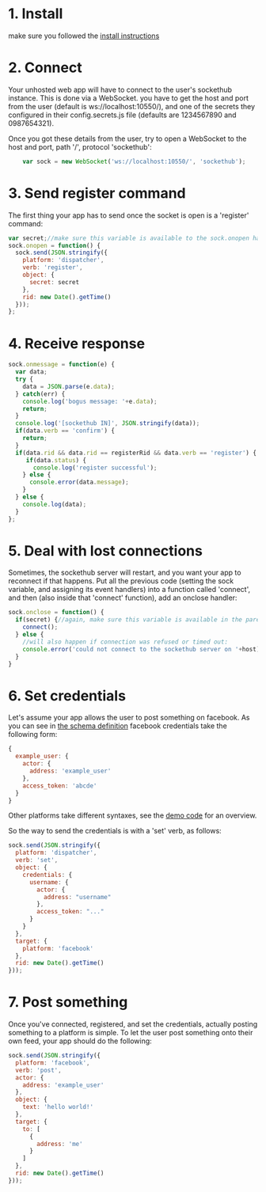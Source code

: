 # 1. Install
make sure you followed the [install instructions](install.md)

# 2. Connect
Your unhosted web app will have to connect to the user's sockethub instance.
This is done via a WebSocket. you have to get the host and port from the user (default is ws://localhost:10550/),
and one of the secrets they configured in their config.secrets.js file (defaults are 1234567890 and 0987654321).

Once you got these details from the user, try to open a WebSocket to the host and port, path '/', protocol 'sockethub':
````js
    var sock = new WebSocket('ws://localhost:10550/', 'sockethub');
````
# 3. Send register command
The first thing your app has to send once the socket is open is a 'register' command:
````js
var secret;//make sure this variable is available to the sock.onopen handler from parent scope
sock.onopen = function() {
  sock.send(JSON.stringify({
    platform: 'dispatcher',
    verb: 'register',
    object: {
      secret: secret
    },
    rid: new Date().getTime()
  }));
};
````
# 4. Receive response
````js
sock.onmessage = function(e) {
  var data;
  try {
    data = JSON.parse(e.data);
  } catch(err) {
    console.log('bogus message: '+e.data);
    return;
  }
  console.log('[sockethub IN]', JSON.stringify(data));
  if(data.verb == 'confirm') {
    return;
  }
  if(data.rid && data.rid == registerRid && data.verb == 'register') {
     if(data.status) {
       console.log('register successful');
    } else {
      console.error(data.message);
    }
  } else {
    console.log(data);
  }
};
````
# 5. Deal with lost connections
Sometimes, the sockethub server will restart, and you want your app to reconnect if that happens.
Put all the previous code (setting the sock variable, and assigning its event handlers) into a function
called 'connect', and then (also inside that 'connect' function), add an onclose handler:
````js
sock.onclose = function() {
  if(secret) {//again, make sure this variable is available in the parent scope
    connect();
  } else {
    //will also happen if connection was refused or timed out:
    console.error('could not connect to the sockethub server on '+host);
  }
}
````

# 6. Set credentials
Let's assume your app allows the user to post something on facebook. As you can see in
[the schema definition](https://github.com/sockethub/sockethub/blob/506bdd5d065e254a652ce57ff6d7925564343b54/lib/protocols/sockethub/platforms/facebook.js#L10)
facebook credentials take the following form:
````js
{
  example_user: {
    actor: {
      address: 'example_user'
    },
    access_token: 'abcde'
  }
}
````
Other platforms take different syntaxes, see the
[demo code](https://github.com/sockethub/sockethub/blob/506bdd5d065e254a652ce57ff6d7925564343b54/html/index.html#L161)
for an overview.

So the way to send the credentials is with a 'set' verb, as follows:
````js
sock.send(JSON.stringify({
  platform: 'dispatcher',
  verb: 'set',
  object: {
    credentials: {
      username: {
        actor: {
          address: "username"
        },
        access_token: "..."
      }
    }
  },
  target: {
    platform: 'facebook'
  },
  rid: new Date().getTime()
}));
````

# 7. Post something

Once you've connected, registered, and set the credentials, actually posting something to a platform is simple. To let
the user post something onto their own feed, your app should do the following:
````js
sock.send(JSON.stringify({
  platform: 'facebook',
  verb: 'post',
  actor: {
    address: 'example_user'
  },
  object: {
    text: 'hello world!'
  },
  target: {
    to: [
      {
        address: 'me'
      }
    ]
  },
  rid: new Date().getTime()
}));
````
